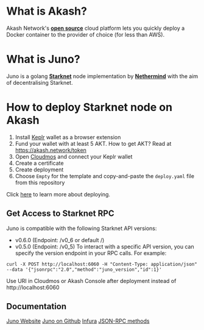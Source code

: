 # What is Akash?

Akash Network's [**open source**](https://github.com/ovrclk/akash) cloud platform lets you quickly deploy a Docker container to the provider of choice (for less than AWS).

# What is Juno?

Juno is a golang [**Starknet**](https://starknet.io/) node implementation by [**Nethermind**](https://nethermind.io/) with the aim of decentralising Starknet.

# How to deploy Starknet node on Akash

1. Install [Keplr](https://chrome.google.com/webstore/detail/keplr/dmkamcknogkgcdfhhbddcghachkejeap) wallet as a browser extension
2. Fund your wallet with at least 5 AKT. How to get AKT? Read at https://akash.network/token
3. Open [Cloudmos](https://deploy.cloudmos.io/) and connect your Keplr wallet
5. Create a certificate
3. Create deployment
4. Choose `Empty` for the template and copy-and-paste the `deploy.yaml` file from this repository

Click [here](https://docs.akash.network/guides/deploy) to learn more about deploying.

## Get Access to Starknet RPC
Juno is compatible with the following Starknet API versions:
- v0.6.0 (Endpoint: /v0_6 or default /)
- v0.5.0 (Endpoint: /v0_5)
To interact with a specific API version, you can specify the version endpoint in your RPC calls. For example:
```
curl -X POST http://localhost:6060 -H "Content-Type: application/json" --data '{"jsonrpc":"2.0","method":"juno_version","id":1}'
```
Use URI in Cloudmos or Akash Console after deployment instead of http://localhost:6060

## Documentation

[Juno Website](https://juno.nethermind.io/)
[Juno on Github](https://github.com/NethermindEth/juno)
[Infura](https://app.infura.io/)
[JSON-RPC methods](https://docs.infura.io/api/networks/starknet/json-rpc-methods)
